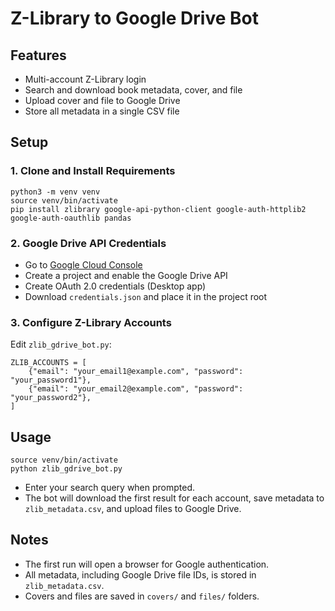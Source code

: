 # Z-Library to Google Drive Bot

## Features
- Multi-account Z-Library login
- Search and download book metadata, cover, and file
- Upload cover and file to Google Drive
- Store all metadata in a single CSV file

## Setup

### 1. Clone and Install Requirements
```
python3 -m venv venv
source venv/bin/activate
pip install zlibrary google-api-python-client google-auth-httplib2 google-auth-oauthlib pandas
```

### 2. Google Drive API Credentials
- Go to [Google Cloud Console](https://console.cloud.google.com/)
- Create a project and enable the Google Drive API
- Create OAuth 2.0 credentials (Desktop app)
- Download `credentials.json` and place it in the project root

### 3. Configure Z-Library Accounts
Edit `zlib_gdrive_bot.py`:
```
ZLIB_ACCOUNTS = [
    {"email": "your_email1@example.com", "password": "your_password1"},
    {"email": "your_email2@example.com", "password": "your_password2"},
]
```

## Usage
```
source venv/bin/activate
python zlib_gdrive_bot.py
```
- Enter your search query when prompted.
- The bot will download the first result for each account, save metadata to `zlib_metadata.csv`, and upload files to Google Drive.

## Notes
- The first run will open a browser for Google authentication.
- All metadata, including Google Drive file IDs, is stored in `zlib_metadata.csv`.
- Covers and files are saved in `covers/` and `files/` folders.
